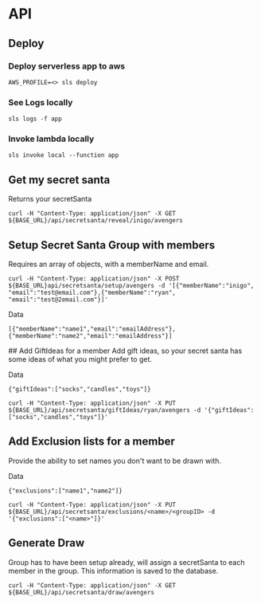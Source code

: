 # API

## Deploy

### Deploy serverless app to aws

```AWS_PROFILE=<> sls deploy```

### See Logs locally

```sls logs -f app```

### Invoke lambda locally

```sls invoke local --function app```

## Get my secret santa
Returns your secretSanta

```curl -H "Content-Type: application/json" -X GET ${BASE_URL}/api/secretsanta/reveal/inigo/avengers```

## Setup Secret Santa Group with members
Requires an array of objects, with a memberName and email.

```curl -H "Content-Type: application/json" -X POST ${BASE_URL}api/secretsanta/setup/avengers -d '[{"memberName":"inigo", "email":"test@email.com"},{"memberName":"ryan", "email":"test@2email.com"}]'```

Data
```
[{"memberName":"name1","email":"emailAddress"},{"memberName":"name2","email":"emailAddress"}]
```

## Add GiftIdeas for a member
Add gift ideas, so your secret santa has some ideas of what you might prefer to get.

Data
```
{"giftIdeas":["socks","candles","toys"]}
```

```curl -H "Content-Type: application/json" -X PUT ${BASE_URL}/api/secretsanta/giftIdeas/ryan/avengers -d '{"giftIdeas":["socks","candles","toys"]}'```

## Add Exclusion lists for a member
Provide the ability to set names you don't want to be drawn with.

Data
```
{"exclusions":["name1","name2"]}
```

```curl -H "Content-Type: application/json" -X PUT ${BASE_URL}/api/secretsanta/exclusions/<name>/<groupID> -d '{"exclusions":["<name>"]}'```

## Generate Draw
Group has to have been setup already, will assign a secretSanta to each member in the group. This information is saved to the database.

```curl -H "Content-Type: application/json" -X GET ${BASE_URL}/api/secretsanta/draw/avengers```